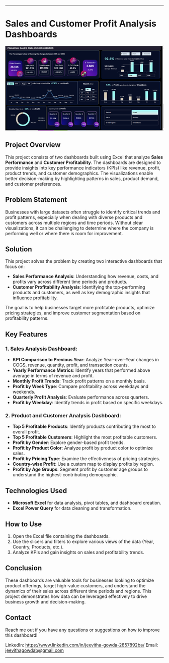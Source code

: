 
---

# Sales and Customer Profit Analysis Dashboards
![Masterhead](https://github.com/jeevithagowdab/Excel-Sales-Dashboard/blob/main/Time%20Analysis.png?raw=true)
## Project Overview
This project consists of two dashboards built using Excel that analyze **Sales Performance** and **Customer Profitability**. 
The dashboards are designed to provide insights into key performance indicators (KPIs) like revenue, profit, product trends, and customer demographics. 
The visualizations enable better decision-making by highlighting patterns in sales, product demand, and customer preferences.

## Problem Statement
Businesses with large datasets often struggle to identify critical trends and profit patterns, especially when dealing with diverse products and customers across multiple regions and time periods.
Without clear visualizations, it can be challenging to determine where the company is performing well or where there is room for improvement.

## Solution
This project solves the problem by creating two interactive dashboards that focus on:
- **Sales Performance Analysis**: Understanding how revenue, costs, and profits vary across different time periods and products.
- **Customer Profitability Analysis**: Identifying the top-performing products and customers, as well as key demographic insights that influence profitability.

The goal is to help businesses target more profitable products, optimize pricing strategies, and improve customer segmentation based on profitability patterns.

## Key Features
### 1. Sales Analysis Dashboard:
- **KPI Comparison to Previous Year**: Analyze Year-over-Year changes in COGS, revenue, quantity, profit, and transaction counts.
- **Yearly Performance Metrics**: Identify years that performed above average in terms of revenue and profit.
- **Monthly Profit Trends**: Track profit patterns on a monthly basis.
- **Profit by Week Type**: Compare profitability across weekdays and weekends.
- **Quarterly Profit Analysis**: Evaluate performance across quarters.
- **Profit by Weekday**: Identify trends in profit based on specific weekdays.

### 2. Product and Customer Analysis Dashboard:
- **Top 5 Profitable Products**: Identify products contributing the most to overall profit.
- **Top 5 Profitable Customers**: Highlight the most profitable customers.
- **Profit by Gender**: Explore gender-based profit trends.
- **Profit by Product Color**: Analyze profit by product color to optimize sales.
- **Profit by Pricing Type**: Examine the effectiveness of pricing strategies.
- **Country-wise Profit**: Use a custom map to display profits by region.
- **Profit by Age Groups**: Segment profit by customer age groups to understand the highest-contributing demographic.

## Technologies Used
- **Microsoft Excel** for data analysis, pivot tables, and dashboard creation.
- **Excel Power Query** for data cleaning and transformation.

## How to Use
1. Open the Excel file containing the dashboards.
2. Use the slicers and filters to explore various views of the data (Year, Country, Products, etc.).
3. Analyze KPIs and gain insights on sales and profitability trends.

## Conclusion
These dashboards are valuable tools for businesses looking to optimize product offerings, target high-value customers, and understand the dynamics of their sales across different time periods and regions. This project demonstrates how data can be leveraged effectively to drive business growth and decision-making.

## Contact
Reach me out if you have any questions or suggestions on how to improve this dashboard!

LinkedIn: https://www.linkedin.com/in/jeevitha-gowda-2857892ba/
Email: jeevithagowdab@gmail.com

---
